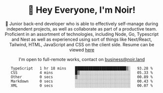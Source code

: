 <div align="center">

<h1 align="center">👋 Hey Everyone, I'm Noir! </h1>
  
<p>
  
 🎉 Junior back-end developer who is able to effectively self-manage during independent projects, as well as collaborate as part of a productive team. Proficient in an assortment of technologies, including Node, Go, Typescript and Nest as well as experienced using sort of things like Next/React, Tailwind, HTML, JavaScript and CSS on the client side. Resume can be viewed [here](https://cdn.noir.land/resume)

</p>
   
<p align="center">

  I'm open to full-remote works, contact on [business@noir.land](mailto:business@noir.land) 
 
 </p>
   

  
<!--START_SECTION:waka-->

```text
TypeScript   1 hr 18 mins    ███████████████████████▒░   93.28 %
CSS          4 mins          █▒░░░░░░░░░░░░░░░░░░░░░░░   05.33 %
Other        0 secs          ▒░░░░░░░░░░░░░░░░░░░░░░░░   00.89 %
Markdown     0 secs          ░░░░░░░░░░░░░░░░░░░░░░░░░   00.43 %
XML          0 secs          ░░░░░░░░░░░░░░░░░░░░░░░░░   00.07 %
```

<!--END_SECTION:waka-->
